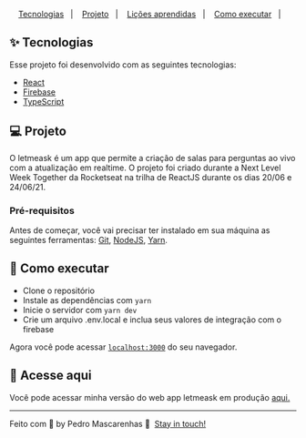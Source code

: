<p align="center">
  <a href="#-tecnologias">Tecnologias</a>&nbsp;&nbsp;&nbsp;|&nbsp;&nbsp;&nbsp;
  <a href="#-projeto">Projeto</a>&nbsp;&nbsp;&nbsp;|&nbsp;&nbsp;&nbsp;
  <a href="#-layout">Lições aprendidas</a>&nbsp;&nbsp;&nbsp;|&nbsp;&nbsp;&nbsp;
  <a href="#-como-executar">Como executar</a>&nbsp;&nbsp;&nbsp;|&nbsp;&nbsp;&nbsp;
</p>

## ✨ Tecnologias

Esse projeto foi desenvolvido com as seguintes tecnologias:

- [React](https://reactjs.org)
- [Firebase](https://firebase.google.com/)
- [TypeScript](https://www.typescriptlang.org/)

## 💻 Projeto

O letmeask é um app que permite a criação de salas para perguntas ao vivo com a atualização em realtime.
O projeto foi criado durante a Next Level Week Together da Rocketseat na trilha de ReactJS durante os dias 20/06 e 24/06/21. 

### Pré-requisitos
Antes de começar, você vai precisar ter instalado em sua máquina as seguintes ferramentas: [Git](https://git-scm.com), [NodeJS](https://nodejs.org), [Yarn](https://classic.yarnpkg.com).


## 🚀 Como executar

- Clone o repositório
- Instale as dependências com `yarn`
- Inicie o servidor com `yarn dev`
- Crie um arquivo .env.local e inclua seus valores de integração com o firebase

Agora você pode acessar [`localhost:3000`](http://localhost:3000) do seu navegador.

## 📄 Acesse aqui

Você pode acessar minha versão do web app letmeask em produção [aqui.](https://letmeask-1d3a9.web.app/)

---

Feito com 💙 by Pedro Mascarenhas 👋  [Stay in touch!](https://www.linkedin.com/in/pedrojuraci/)